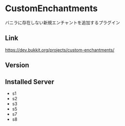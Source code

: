 # CustomEnchantments
バニラに存在しない新規エンチャントを追加するプラグイン

## Link
https://dev.bukkit.org/projects/custom-enchantments/

## Version

## Installed Server
- s1
- s2
- s3
- s5
- s7
- s8
